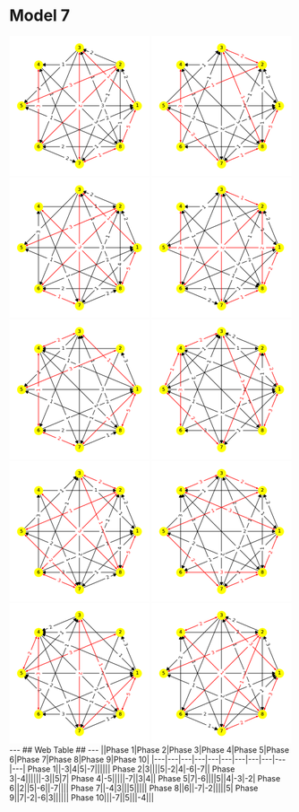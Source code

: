 # Model 7 #
<img src="./model7_phase_0.png" width="250" height="250">
 <img src="./model7_phase_1.png" width="250" height="250"> <img src="./model7_phase_2.png" width="250" height="250"> <img src="./model7_phase_3.png" width="250" height="250"> <img src="./model7_phase_4.png" width="250" height="250"> <img src="./model7_phase_5.png" width="250" height="250"> <img src="./model7_phase_6.png" width="250" height="250"> <img src="./model7_phase_7.png" width="250" height="250"> <img src="./model7_phase_8.png" width="250" height="250"> <img src="./model7_phase_9.png" width="250" height="250"> 
---
## Web Table ##
---
||Phase 1|Phase 2|Phase 3|Phase 4|Phase 5|Phase 6|Phase 7|Phase 8|Phase 9|Phase 10|
|---|---|---|---|---|---|---|---|---|---|---|
Phase 1||-3|4|5|-7||||||
Phase 2|3||||5|-2|4|-6|-7||
Phase 3|-4||||||-3||5|7|
Phase 4|-5|||||-7||3|4||
Phase 5|7|-6||||5||4|-3|-2|
Phase 6||2||5|-6||-7||||
Phase 7||-4|3|||5|||||
Phase 8||6||-7|-2|||||5|
Phase 9||7|-2|-6|3||||||
Phase 10|||-7||5|||-4|||